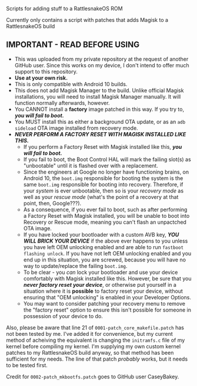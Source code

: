 Scripts for adding stuff to a RattlesnakeOS ROM

Currently only contains a script with patches that adds Magisk to a RattlesnakeOS build

IMPORTANT - READ BEFORE USING
---
- This was uploaded from my private repository at the request of another GitHub user. Since this works on my device, I don't intend to offer much support to this repository.
- **Use at your own risk.**
- This is only compatible with Android 10 builds.
- This does not add Magisk Manager to the build. Unlike official Magisk installations, you will need to install Magisk Manager manually. It will function normally afterwards, however.
- You CANNOT install a **factory** image patched in this way. If you try to, ***you will fail to boot.***
- You MUST install this as either a background OTA update, or as an `adb sideload` OTA image installed from recovery mode.
- ***NEVER PERFORM A FACTORY RESET WITH MAGISK INSTALLED LIKE THIS.***
   - If you perform a Factory Reset with Magisk installed like this, ***you will fail to boot.***
   - If you fail to boot, the Boot Control HAL will mark the failing slot(s) as "unbootable" until it is flashed over with a replacement.
   - Since the engineers at Google no longer have functioning brains, on Android 10, the `boot.img` responsible for booting the system is the same `boot.img` responsible for booting into recovery. Therefore, if your *system* is ever unbootable, then so is your *recovery mode* as well as your *rescue mode* (what's the point of a recovery at that point, then, Google???).
   - As a consequence, if you ever fail to boot, such as after performing a Factory Reset with Magisk installed, you will be unable to boot into Recovery or Rescue mode, meaning you can't flash an unpactched OTA image.
   - If you have locked your bootloader with a custom AVB key, ***YOU WILL BRICK YOUR DEVICE*** if the above ever happens to you unless you have left OEM unlocking enabled and are able to run `fastboot flashing unlock`. If you have not left OEM unlocking enabled and you end up in this situation, you are screwed, because you will have no way to update/replace the failing `boot.img`.
   - To be clear - you *can* lock your bootloader and use your device comfortably with Magisk installed like this. However, be sure that you ***never factory reset your device***, or otherwise put yourself in a situation where it is **possible** to factory reset your device, without ensuring that "OEM unlocking" is enabled in your Developer Options.
   - You may want to consider patching your recovery menu to remove the "factory reset" option to ensure this isn't possible for someone in possession of your device to do.

Also, please be aware that line 21 of `0001-patch_core_makefile.patch` has not been tested by me. I've added it for convenience, but my current method of acheiving the equivalent is changing the `initramfs.c` file of my kernel before compiling my kernel. I'm supplying my own custom kernel patches to my RattlesnakeOS build anyway, so that method has been sufficient for my needs. The line of that patch *probably* works, but it needs to be tested first.

Credit for `0002-patch_mkbootfs.patch` goes to GitHub user CaseyBakey.
